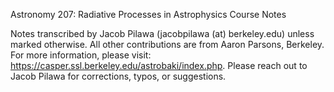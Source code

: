 Astronomy 207: Radiative Processes in Astrophysics Course Notes

Notes transcribed by Jacob Pilawa (jacobpilawa (at) berkeley.edu) unless marked otherwise. All other contributions are from Aaron Parsons, Berkeley. For more information, please visit: https://casper.ssl.berkeley.edu/astrobaki/index.php. Please reach out to Jacob Pilawa for corrections, typos, or suggestions. 
